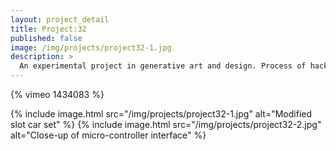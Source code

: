 ```yaml
---
layout: project_detail
title: Project:32
published: false
image: /img/projects/project32-1.jpg
description: >
  An experimental project in generative art and design. Process of hacking into a toy slot car set and capturing its data stream to create an interactive art installation. Built with <a href="https://processing.org">Processing.</a> Check out my R&D blog <a href="https://project32.wordpress.com">here.</a>
---
```


{% vimeo 1434083 %}

{% include image.html src="/img/projects/project32-1.jpg" alt="Modified slot car set" %}
{% include image.html src="/img/projects/project32-2.jpg" alt="Close-up of micro-controller interface" %}
